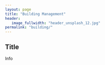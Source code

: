 ```yaml
---
layout: page
title: "Building Management"
header:
   image_fullwidth: "header_unsplash_12.jpg"
permalink: "building/"
---
```


## Title
Info
